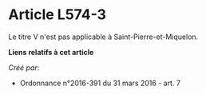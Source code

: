 # Article L574-3

Le titre V n'est pas applicable à Saint-Pierre-et-Miquelon.

**Liens relatifs à cet article**

_Créé par_:

  - Ordonnance n°2016-391 du 31 mars 2016 - art. 7
